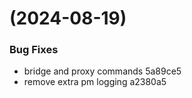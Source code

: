 #  (2024-08-19)


### Bug Fixes

* bridge and proxy commands 5a89ce5
* remove extra pm logging a2380a5



